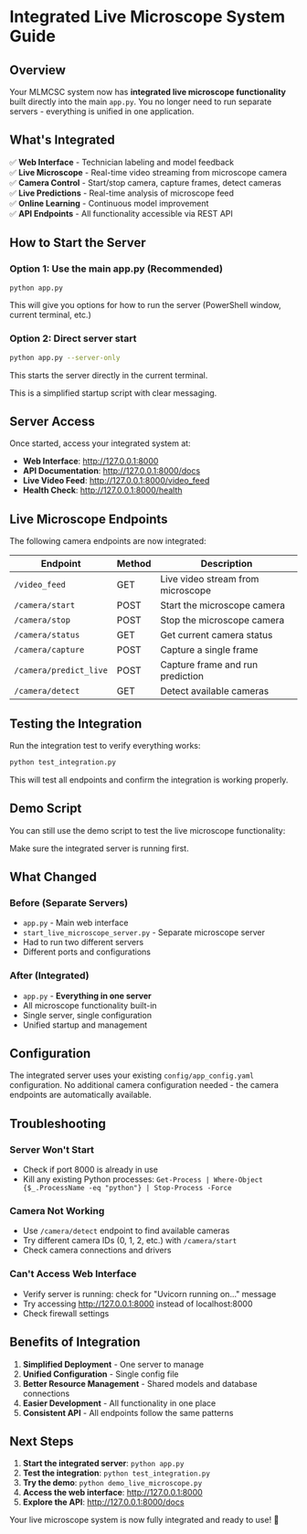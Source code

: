 # Integrated Live Microscope System Guide

## Overview

Your MLMCSC system now has **integrated live microscope functionality** built directly into the main `app.py`. You no longer need to run separate servers - everything is unified in one application.

## What's Integrated

✅ **Web Interface** - Technician labeling and model feedback  
✅ **Live Microscope** - Real-time video streaming from microscope camera  
✅ **Camera Control** - Start/stop camera, capture frames, detect cameras  
✅ **Live Predictions** - Real-time analysis of microscope feed  
✅ **Online Learning** - Continuous model improvement  
✅ **API Endpoints** - All functionality accessible via REST API  

## How to Start the Server

### Option 1: Use the main app.py (Recommended)
```bash
python app.py
```
This will give you options for how to run the server (PowerShell window, current terminal, etc.)

### Option 2: Direct server start
```bash
python app.py --server-only
```
This starts the server directly in the current terminal.


This is a simplified startup script with clear messaging.

## Server Access

Once started, access your integrated system at:

- **Web Interface**: http://127.0.0.1:8000
- **API Documentation**: http://127.0.0.1:8000/docs
- **Live Video Feed**: http://127.0.0.1:8000/video_feed
- **Health Check**: http://127.0.0.1:8000/health

## Live Microscope Endpoints

The following camera endpoints are now integrated:

| Endpoint | Method | Description |
|----------|--------|-------------|
| `/video_feed` | GET | Live video stream from microscope |
| `/camera/start` | POST | Start the microscope camera |
| `/camera/stop` | POST | Stop the microscope camera |
| `/camera/status` | GET | Get current camera status |
| `/camera/capture` | POST | Capture a single frame |
| `/camera/predict_live` | POST | Capture frame and run prediction |
| `/camera/detect` | GET | Detect available cameras |

## Testing the Integration

Run the integration test to verify everything works:

```bash
python test_integration.py
```

This will test all endpoints and confirm the integration is working properly.

## Demo Script

You can still use the demo script to test the live microscope functionality:



Make sure the integrated server is running first.

## What Changed

### Before (Separate Servers)
- `app.py` - Main web interface
- `start_live_microscope_server.py` - Separate microscope server
- Had to run two different servers
- Different ports and configurations

### After (Integrated)
- `app.py` - **Everything in one server**
- All microscope functionality built-in
- Single server, single configuration
- Unified startup and management

## Configuration

The integrated server uses your existing `config/app_config.yaml` configuration. No additional camera configuration needed - the camera endpoints are automatically available.

## Troubleshooting

### Server Won't Start
- Check if port 8000 is already in use
- Kill any existing Python processes: `Get-Process | Where-Object {$_.ProcessName -eq "python"} | Stop-Process -Force`

### Camera Not Working
- Use `/camera/detect` endpoint to find available cameras
- Try different camera IDs (0, 1, 2, etc.) with `/camera/start`
- Check camera connections and drivers

### Can't Access Web Interface
- Verify server is running: check for "Uvicorn running on..." message
- Try accessing http://127.0.0.1:8000 instead of localhost:8000
- Check firewall settings

## Benefits of Integration

1. **Simplified Deployment** - One server to manage
2. **Unified Configuration** - Single config file
3. **Better Resource Management** - Shared models and database connections
4. **Easier Development** - All functionality in one place
5. **Consistent API** - All endpoints follow the same patterns

## Next Steps

1. **Start the integrated server**: `python app.py`
2. **Test the integration**: `python test_integration.py`
3. **Try the demo**: `python demo_live_microscope.py`
4. **Access the web interface**: http://127.0.0.1:8000
5. **Explore the API**: http://127.0.0.1:8000/docs

Your live microscope system is now fully integrated and ready to use! 🎉